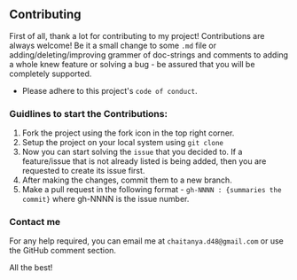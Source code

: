 
## Contributing

First of all, thank a lot for contributing to my project! 
Contributions are always welcome! Be it a small change to some `.md` file or adding/deleting/improving grammer of doc-strings and comments to adding a whole knew feature or solving a bug - be assured that you will be completely supported.
- Please adhere to this project's `code of conduct`.



### Guidlines to start the Contributions:
1. Fork the project using the fork icon in the top right corner.
2. Setup the project on your local system using ` git clone `
3. Now you can start solving the `issue` that you decided to. If a feature/issue that is not already listed is being added, then you are requested to create its issue first.
4. After making the changes, commit them to a new branch.
5. Make a pull request in the following format - `gh-NNNN : {summaries the commit}` where gh-NNNN is the issue number.

### Contact me
For any help required, you can email me at `chaitanya.d48@gmail.com` or use the GitHub comment section.





All the best!




